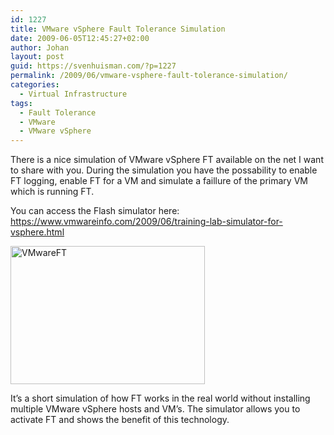 ```yaml
---
id: 1227
title: VMware vSphere Fault Tolerance Simulation
date: 2009-06-05T12:45:27+02:00
author: Johan
layout: post
guid: https://svenhuisman.com/?p=1227
permalink: /2009/06/vmware-vsphere-fault-tolerance-simulation/
categories:
  - Virtual Infrastructure
tags:
  - Fault Tolerance
  - VMware
  - VMware vSphere
---
```

There is a nice simulation of VMware vSphere FT available on the net I want to share with you. During the simulation you have the possability to enable FT logging, enable FT for a VM and simulate a faillure of the primary VM which is running FT.

You can access the Flash simulator here:  
<a href="https://www.vmwareinfo.com/2009/06/training-lab-simulator-for-vsphere.html" target="_blank">https://www.vmwareinfo.com/2009/06/training-lab-simulator-for-vsphere.html</a>

<a href="https://www.vmwareinfo.com/2009/06/training-lab-simulator-for-vsphere.html" target="_blank"><img class="alignnone size-full wp-image-1229" src="https://svenhuisman.com/wp-content/uploads/2009/06/vmwareft.jpg" alt="VMwareFT" width="311" height="221" /></a>

It&#8217;s a short simulation of how FT works in the real world without installing multiple VMware vSphere hosts and VM&#8217;s. The simulator allows you to activate FT and shows the benefit of this technology.